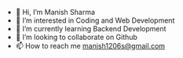 - 👋 Hi, I’m Manish Sharma
- 👀 I’m interested in Coding and Web Development 
- 🌱 I’m currently learning Backend Development
- 💞️ I’m looking to collaborate on Github
- 📫 How to reach me manish1206s@gmail.com

<!---
returnManish/returnManish is a ✨ special ✨ repository because its `README.md` (this file) appears on your GitHub profile.
You can click the Preview link to take a look at your changes.
--->
